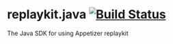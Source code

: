 # replaykit.java [![Build Status](https://travis-ci.org/appetizerio/replaykit.java.svg?branch=master)](https://travis-ci.org/appetizerio/replaykit.java)
The Java SDK for using Appetizer replaykit
